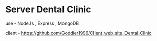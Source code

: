# Server Dental Clinic

use - NodeJs , Express , MongoDB

client - https://github.com/Goddier1996/Client_web_site_Dental_Clinic
 
  
  
 
  
  
    
  
 
